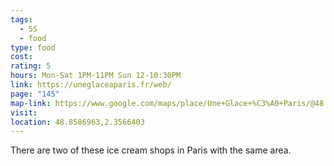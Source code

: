 ```yaml
---
tags:
  - 5S
  - food
type: food
cost: 
rating: 5
hours: Mon-Sat 1PM-11PM Sun 12-10:30PM
link: https://uneglaceaparis.fr/web/
page: "145"
map-link: https://www.google.com/maps/place/Une+Glace+%C3%A0+Paris/@48.8713985,2.3267098,14z/data=!4m6!3m5!1s0x47e66e02d1764c1f:0x94749ac3d404d423!8m2!3d48.8581179!4d2.3563274!16s%2Fg%2F11b806qc9y?entry=ttu
visit: 
location: 48.8586963,2.3566403
---
```

There are two of these ice cream shops in Paris with the same area.
